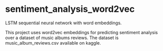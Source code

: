 # sentiment_analysis_word2vec
LSTM sequential neural network with word embeddings.

This project uses word2vec embeddings for predicting sentiment analysis over a dataset of music albums reviews. 
The dataset is music_album_reviews.csv available on kaggle.
